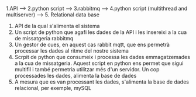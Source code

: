 

1.API --> 2.python script --> 3.rabbitmq --> 4.python script (multithread and multiserver) --> 5. Relational data base

1. API de la qual s'alimenta el sistema
2. Un script de python que agafi les dades de la API i les insereixi a la cua de missatgeria rabbitmq
3. Un gestor de cues, en aquest cas rabbit mqtt, que ens permetrà processar les dades al ritme del nostre sistema
4. Scrpit de python que consumeix i processa les dades emmagatzemades a la cua de missatgeria. Aquest script en python ens permet que sigui multifil i també permetria utilitzar més d'un servidor. Un cop processades les dades, alimenta la base de dades
5. A mesura que es van processant les dades, s'alimenta la base de dades relacional, per exemple, mySQL